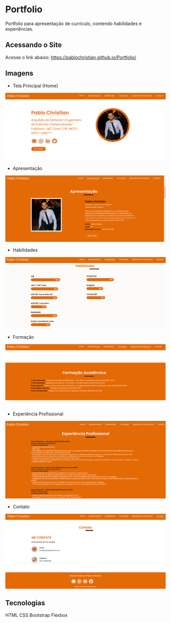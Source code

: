 # Portfolio
Portfolio para apresentação de currículo, contendo habilidades e experiências.

## Acessando o Site
Acesse o link abaixo:
https://pablochristian.github.io/Portfolio/

## Imagens

- Tela Principal (Home)
<img src="docs/prints/print1.png">

- Apresentação
<img src="docs/prints/print2.png">

- Habilidades
<img src="docs/prints/print3.png">

- Formação
<img src="docs/prints/print4.png">

- Experiência Profissional
<img src="docs/prints/print5.png">

- Contato
<img src="docs/prints/print6.png">

## Tecnologias
HTML
CSS
Bootstrap
Flexbox
